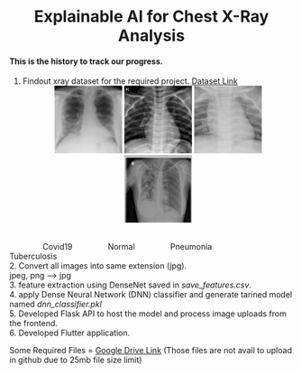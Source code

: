 # <center>Explainable AI for Chest X-Ray Analysis</center>
#### This is the history to track our progress.

1. Findout xray dataset for the required project. [Dataset Link](https://www.kaggle.com/datasets/jtiptj/chest-xray-pneumoniacovid19tuberculosis)
   <br>
   <center>
       <img src="sample/cov.jpg" style="width:120px; height:120px; object-fit:cover;">
       <img src="sample/nor.jpeg" style="width:120px; height:120px; object-fit:cover;">
       <img src="sample/pnu.jpeg" style="width:120px; height:120px; object-fit:cover;">
       <img src="sample/tub.png" style="width:120px; height:120px; object-fit:cover;">
   </center>
   <br>
$~~~~~~~~~~~~~~$   Covid19   $~~~~~~~~~~~~~~$   Normal  $~~~~~~~~~~~~~~$   Pneumonia  $~~~~~~~~~~~~~~$  Tuberculosis
   <br>
2. Convert all images into same extension (jpg).
   <br>
   jpeg, png  --> jpg
   <br>
3. feature extraction using DenseNet saved in *save_features.csv*.
   <br>
4. apply Dense Neural Network (DNN) classifier and generate tarined model named *dnn_classifier.pkl*
   <br>
5. Developed Flask API to host the model and process image uploads from the frontend.
   <br>
6. Developed Flutter application.


Some Required Files = [Google Drive Link](https://drive.google.com/drive/folders/1BbfmUoDlft2BvakvLJ5ndcyxdFIJBOtK?usp=sharing)
(Those files are not avail to upload in github due to 25mb file size limit)
